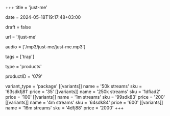 +++
title = 'just-me'

date = 2024-05-18T19:17:48+03:00

draft = false

url = '/just-me'

audio = ['/mp3/just-me/just-me.mp3']

tags = ['trap']

type = 'products'

productID = '079'

variant_type = 'package'
[[variants]]
name = '50k streams'
sku = '63sdkfj81'
price = '35'
[[variants]]
name = '250k streams'
sku = '1dfiad2'
price = '100'
[[variants]]
name = '1m streams'
sku = '99sdk83'
price = '200'
[[variants]]
name = '4m streams'
sku = '64sdk84'
price = '600'
[[variants]]
name = '16m streams'
sku = '4dfj88'
price = '2000'
+++
